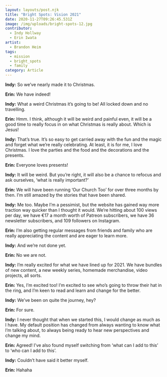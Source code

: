 ```yaml
---
layout: layouts/post.njk
title: "Bright Spots: Vision 2021"
date: 2020-11-27T09:26:45.531Z
image: /img/uploads/bright-spots-12.jpg
contributor:
  - Indy Hollway
  - Erin Iwata
artist:
  - Brandon Heim
tags:
  - mission
  - bright_spots
  - family
category: Article
---
```

**Indy:** So we’ve nearly made it to Christmas.

**Erin:** We have indeed!

**Indy:** What a weird Christmas it’s going to be! All locked down and no travelling. 

**Erin:** Hmm. I think, although it will be weird and painful even, it will be a good time to really focus in on what Christmas is really about. Which is Jesus!

**Indy:** That’s true. It’s so easy to get carried away with the fun and the magic and forget what we’re really celebrating. At least, it is for me, I love Christmas. I love the parties and the food and the decorations and the presents. 

**Erin:** Everyone loves presents!

**Indy:** It will be weird. But you’re right, it will also be a chance to refocus and ask ourselves, ‘what is really important?’

**Erin:** We will have been running ‘Our Church Too’ for over three months by then. I’m still amazed by the stories that have been shared. 

**Indy:** Me too. Maybe I’m a pessimist, but the website has gained way more traction way quicker than I thought it would. We’re hitting about 100 views per day, we have €17 a month worth of Patreon subscribers, we have 36 newsletter subscribers, and 109 followers on Instagram. 

**Erin:** I’m also getting regular messages from friends and family who are really appreciating the content and are eager to learn more. 

**Indy:** And we’re not done yet. 

**Erin:** No we are not. 

**Indy:** I’m really excited for what we have lined up for 2021. We have bundles of new content, a new weekly series, homemade merchandise, video projects, all sorts. 

**Erin:** Yes, I’m excited too! I’m excited to see who’s going to throw their hat in the ring, and I’m keen to read and learn and change for the better. 

**Indy:** We’ve been on quite the journey, hey? 

**Erin:** For sure. 

**Indy:** I never thought that when we started this, I would change as much as I have. My default position has changed from always wanting to know what I’m talking about, to always being ready to hear new perspectives and change my mind. 

**Erin:** Agreed! I’ve also found myself switching from ‘what can I add to this’ to ‘who can I add to this’.

**Indy:** Couldn’t have said it better myself. 

**Erin:** Hahaha